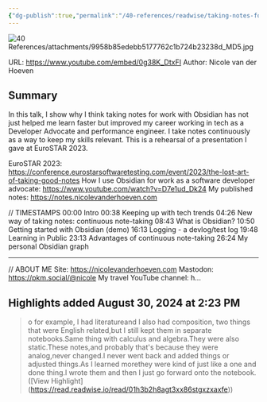 ```yaml
---
{"dg-publish":true,"permalink":"/40-references/readwise/taking-notes-for-work-with-obsidian/","tags":["rw/articles"]}
---
```


![40 References/attachments/9958b85edebb5177762c1b724b23238d_MD5.jpg](/img/user/40%20References/attachments/9958b85edebb5177762c1b724b23238d_MD5.jpg)
  
URL: https://www.youtube.com/embed/0g38K_DtxFI
Author: Nicole van der Hoeven

## Summary

In this talk, I show why I think taking notes for work with Obsidian has not just helped me learn faster but improved my career working in tech as a Developer Advocate and performance engineer. I take notes continuously as a way to keep my skills relevant. This is a rehearsal of a presentation I gave at EuroSTAR 2023.

EuroSTAR 2023: https://conference.eurostarsoftwaretesting.com/event/2023/the-lost-art-of-taking-good-notes
How I use Obsidian for work as a software developer advocate: https://www.youtube.com/watch?v=D7e1ud_Dk24
My published notes: https://notes.nicolevanderhoeven.com

// TIMESTAMPS
00:00 Intro
00:38 Keeping up with tech trends
04:26 New way of taking notes: continuous note-taking
08:43 What is Obsidian?
10:50 Getting started with Obsidian (demo)
16:13 Logging - a devlog/test log
19:48 Learning in Public
23:13 Advantages of continuous note-taking
26:24 My personal Obsidian graph

---
// ABOUT ME
Site: https://nicolevanderhoeven.com
Mastodon: https://pkm.social/@nicole
My travel YouTube channel: h...

## Highlights added August 30, 2024 at 2:23 PM
>o for example, I had literatureand I also had composition,
>two things that were English related,but I still kept them in separate notebooks.Same thing with calculus and algebra.They were also static.These notes,and probably that's because they were analog,never changed.I never went back and added things or adjusted things.As I learned morethey were kind of just like a one and done thing.I wrote them and then I just go forward onto the notebook. ([View Highlight] (https://read.readwise.io/read/01h3b2h8agt3xx86stgxzxaxfe))


